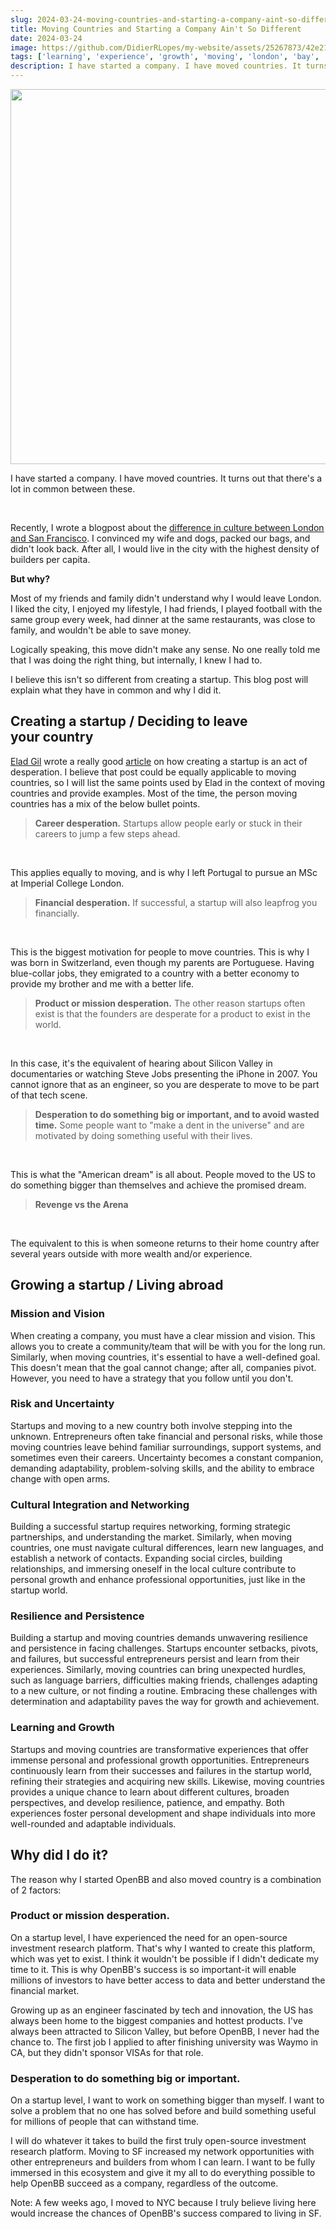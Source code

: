 ```yaml
---
slug: 2024-03-24-moving-countries-and-starting-a-company-aint-so-different
title: Moving Countries and Starting a Company Ain't So Different
date: 2024-03-24
image: https://github.com/DidierRLopes/my-website/assets/25267873/42e21efe-0555-498c-80d8-039c886d380b
tags: ['learning', 'experience', 'growth', 'moving', 'london', 'bay', 'US', 'travel', 'startup', 'nyc']
description: I have started a company. I have moved countries. It turns out that there's a lot in common between these.
---
```


<p align="center">
    <img width="600" src="https://github.com/DidierRLopes/my-website/assets/25267873/42e21efe-0555-498c-80d8-039c886d380b"/>
</p>

I have started a company. I have moved countries. It turns out that there's a lot in common between these.

<br />

<!-- truncate -->

<div style={{borderTop: '1px solid #0088CC', margin: '1.5em 0'}} />

Recently, I wrote a blogpost about the [difference in culture between London and San Francisco](moving-from-london-to-the-bay-area-and-what-changed). I convinced my wife and dogs, packed our bags, and didn't look back. After all, I would live in the city with the highest density of builders per capita.

**But why?**

Most of my friends and family didn't understand why I would leave London. I liked the city, I enjoyed my lifestyle, I had friends, I played football with the same group every week, had dinner at the same restaurants, was close to family, and wouldn't be able to save money.

Logically speaking, this move didn't make any sense. No one really told me that I was doing the right thing, but internally, I knew I had to.

I believe this isn't so different from creating a startup. This blog post will explain what they have in common and why I did it.

## Creating a startup / Deciding to leave your country

[Elad Gil](http://eladgil.com/) wrote a really good [article](https://blog.eladgil.com/p/startups-are-an-act-of-desperation) on how creating a startup is an act of desperation. I believe that post could be equally applicable to moving countries, so I will list the same points used by Elad in the context of moving countries and provide examples. Most of the time, the person moving countries has a mix of the below bullet points.

> **Career desperation.** Startups allow people early or stuck in their careers to jump a few steps ahead.

<br />

This applies equally to moving, and is why I left Portugal to pursue an MSc at Imperial College London.

> **Financial desperation.** If successful, a startup will also leapfrog you financially.

<br />

This is the biggest motivation for people to move countries. This is why I was born in Switzerland, even though my parents are Portuguese. Having blue-collar jobs, they emigrated to a country with a better economy to provide my brother and me with a better life.

> **Product or mission desperation.** The other reason startups often exist is that the founders are desperate for a product to exist in the world.

<br />

In this case, it's the equivalent of hearing about Silicon Valley in documentaries or watching Steve Jobs presenting the iPhone in 2007. You cannot ignore that as an engineer, so you are desperate to move to be part of that tech scene.

> **Desperation to do something big or important, and to avoid wasted time.** Some people want to "make a dent in the universe" and are motivated by doing something useful with their lives.

<br />

This is what the "American dream" is all about. People moved to the US to do something bigger than themselves and achieve the promised dream.

> **Revenge vs the Arena**

<br />

The equivalent to this is when someone returns to their home country after several years outside with more wealth and/or experience.

## Growing a startup / Living abroad

### Mission and Vision

When creating a company, you must have a clear mission and vision. This allows you to create a community/team that will be with you for the long run. Similarly, when moving countries, it's essential to have a well-defined goal. This doesn't mean that the goal cannot change; after all, companies pivot. However, you need to have a strategy that you follow until you don't.

### Risk and Uncertainty

Startups and moving to a new country both involve stepping into the unknown. Entrepreneurs often take financial and personal risks, while those moving countries leave behind familiar surroundings, support systems, and sometimes even their careers. Uncertainty becomes a constant companion, demanding adaptability, problem-solving skills, and the ability to embrace change with open arms.

### Cultural Integration and Networking

Building a successful startup requires networking, forming strategic partnerships, and understanding the market. Similarly, when moving countries, one must navigate cultural differences, learn new languages, and establish a network of contacts. Expanding social circles, building relationships, and immersing oneself in the local culture contribute to personal growth and enhance professional opportunities, just like in the startup world.

### Resilience and Persistence

Building a startup and moving countries demands unwavering resilience and persistence in facing challenges. Startups encounter setbacks, pivots, and failures, but successful entrepreneurs persist and learn from their experiences. Similarly, moving countries can bring unexpected hurdles, such as language barriers, difficulties making friends, challenges adapting to a new culture, or not finding a routine. Embracing these challenges with determination and adaptability paves the way for growth and achievement.

### Learning and Growth

Startups and moving countries are transformative experiences that offer immense personal and professional growth opportunities. Entrepreneurs continuously learn from their successes and failures in the startup world, refining their strategies and acquiring new skills. Likewise, moving countries provides a unique chance to learn about different cultures, broaden perspectives, and develop resilience, patience, and empathy. Both experiences foster personal development and shape individuals into more well-rounded and adaptable individuals.

## Why did I do it?

The reason why I started OpenBB and also moved country is a combination of 2 factors:

### Product or mission desperation.

On a startup level, I have experienced the need for an open-source investment research platform. That's why I wanted to create this platform, which was yet to exist. I think it wouldn't be possible if I didn't dedicate my time to it. This is why OpenBB's success is so important-it will enable millions of investors to have better access to data and better understand the financial market.

Growing up as an engineer fascinated by tech and innovation, the US has always been home to the biggest companies and hottest products. I've always been attracted to Silicon Valley, but before OpenBB, I never had the chance to. The first job I applied to after finishing university was Waymo in CA, but they didn't sponsor VISAs for that role.

### Desperation to do something big or important. 

On a startup level, I want to work on something bigger than myself. I want to solve a problem that no one has solved before and build something useful for millions of people that can withstand time.

I will do whatever it takes to build the first truly open-source investment research platform. Moving to SF increased my network opportunities with other entrepreneurs and builders from whom I can learn. I want to be fully immersed in this ecosystem and give it my all to do everything possible to help OpenBB succeed as a company, regardless of the outcome.

Note: A few weeks ago, I moved to NYC because I truly believe living here would increase the chances of OpenBB's success compared to living in SF.
